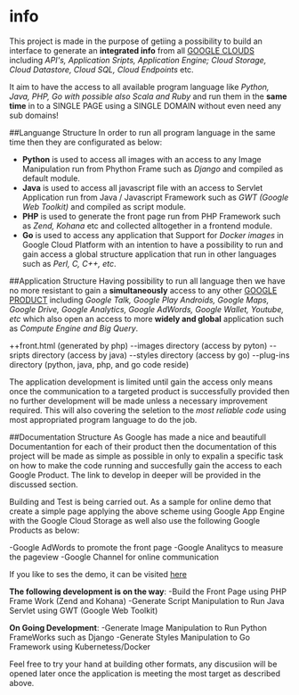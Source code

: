 info
====

This project is made in the purpose of getiing a possibility to build an interface to generate an **integrated info** from all [GOOGLE CLOUDS](https://cloud.google.com/developers/) including *API's, Application Sripts, Application Engine; Cloud Storage, Cloud Datastore, Cloud SQL, Cloud Endpoints* etc. 

It aim to have the access to all available program language like *Python, Java, PHP, Go with possible also Scala and Ruby* and run them in the **same time** in to a SINGLE PAGE using a SINGLE DOMAIN without even need any sub domains!

##Languange Structure
In order to run all program language in the same time then they are configurated as below:
- **Python** is used to access all images with an access to any Image Manipulation run from Phython Frame such as *Django* and compiled as default module.
- **Java** is used to access all javascript file with an access to Servlet Application run from Java / Javascript Framework such as *GWT (Google Web Toolkit)* and compiled as script module.
- **PHP** is used to generate the front page run from PHP Framework such as *Zend, Kohana* etc and collected alltogether in a frontend module.
- **Go** is used to access any application that Support for *Docker images* in Google Cloud Platform with an intention to have a possibility to run and gain access a global structure application that run in other languages such as *Perl, C, C++, etc*. 

##Application Structure
Having possibility to run all language then we have no more resistant to gain a **simultaneously** access to any other [GOOGLE PRODUCT](https://developers.google.com/products/) including *Google Talk, Google Play Androids, Google Maps, Google Drive, Google Analytics, Google AdWords, Google Wallet, Youtube, etc* which also open an access to more **widely and global** application such as *Compute Engine and Big Query*.

++front.html (generated by php)
--images directory (access by pyton)
--sripts directory (access by java)
--styles directory (access by go)
--plug-ins directory (python, java, php, and go code reside)

The application development is limited until gain the access only means once the communication to a targeted product is successfully provided then no further development will be made unless a necessary improvement required. This will also covering the seletion to the *most reliable code* using most appropriated program language to do the job. 

##Documentation Structure
As Google has made a nice and beautifull Documentantion for each of their product then the documentation of this project will be made as simple as possible in only to expalin a specific task on how to make the code running and succesfully gain the access to each Google Product. The link to develop in deeper will be provided in the discussed section.

Building and Test is being carried out. As a sample for online demo that create a simple page applying the above scheme using Google App Engine with the Google Cloud Storage as well also use the following Google Products as below:

-Google AdWords to promote the front page
-Google Analitycs to measure the pageview
-Google Channel for online communication

If you like to ses the demo, it can be visited [here](www.tophyips.info)

**The following development is on the way**: 
-Build the Front Page using PHP Frame Work (Zend and Kohana)
-Generate Script Manipulation to Run Java Servlet using GWT (Google Web Toolkit)

**On Going Development**:
-Generate Image Manipulation to Run Python FrameWorks such as Django
-Generate Styles Manipulation to Go Framework using Kubernetess/Docker

Feel free to try your hand at building other formats, any discusiion will be opened later once the application is meeting the most target as described above.
